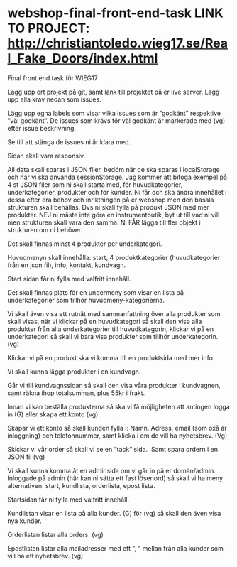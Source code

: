 # webshop-final-front-end-task LINK TO PROJECT: http://christiantoledo.wieg17.se/Real_Fake_Doors/index.html
Final front end task för WIEG17

Lägg upp ert projekt på git, samt länk till projektet på er live server.
Lägg upp alla krav nedan som issues.

Lägg upp egna labels som visar vilka issues som är ”godkänt” respektive ”väl godkänt”.
De issues som krävs för väl godkänt är markerade med (vg) efter issue beskrivning. 

Se till att stänga de issues ni är klara med.

Sidan skall vara responsiv.

All data skall sparas i JSON filer, bedöm när de ska sparas i localStorage och när vi ska använda sessionStorage. 
Jag kommer att bifoga exempel på 4 st JSON filer som ni skall starta med, för huvudkategorier, underkategorier, produkter och för kunder. Ni får och ska ändra innehållet i dessa efter era behov och inriktningen på er webshop men den basala strukturen skall behållas.
Dvs ni skall fylla på produkt JSON med mer produkter. NEJ ni måste inte göra en instrumentbutik, byt ut till vad ni vill men strukturen skall vara den samma.
Ni FÅR lägga till fler objekt i strukturen om ni behöver.

Det skall finnas minst 4 produkter per underkategori.

Huvudmenyn skall innehålla: start, 4 produktkategorier (huvudkategorier från en json fil), info, kontakt, kundvagn.

Start sidan får ni fylla med valfritt innehåll.

Det skall finnas plats för en undermeny som visar en lista på underkategorier som tillhör huvudmeny-kategorierna. 

Vi skall även visa ett rutnät med sammanfattning över alla produkter som skall visas, när vi klickar på en huvudkategori så skall den visa alla produkter från alla underkategorier till huvudkategorin, klickar vi på en underkategori så skall vi bara visa produkter som tillhör underkategorin. (vg)

Klickar vi på en produkt ska vi komma till en produktsida med mer info.

Vi skall kunna lägga produkter i en kundvagn.

Går vi till kundvagnssidan så skall den visa våra produkter i kundvagnen, samt räkna ihop totalsumman, plus 55kr i frakt.

Innan vi kan beställa produkterna så ska vi få möjligheten att antingen logga in (G) eller skapa ett konto (vg).

Skapar vi ett konto så skall kunden fylla i:
Namn, Adress, email (som oxå är inloggning) och telefonnummer, samt klicka i om de vill ha nyhetsbrev. (Vg)

Skickar vi vår order så skall vi se en ”tack” sida. 
Samt spara ordern i en JSON fil (vg)

Vi skall kunna komma åt en adminsida om vi går in på er domän/admin. Inloggade på admin (här kan ni sätta ett fast lösenord) så skall vi ha meny alternativen: start, kundlista, orderlista, epost lista. 

Startsidan får ni fylla med valfritt innehåll. 

Kundlistan visar en lista på alla kunder. (G) för (vg) så skall den även visa nya kunder.

Orderlistan listar alla orders. (vg)

Epostlistan listar alla mailadresser med ett ”, ” mellan från alla kunder som vill ha ett nyhetsbrev. (vg)
